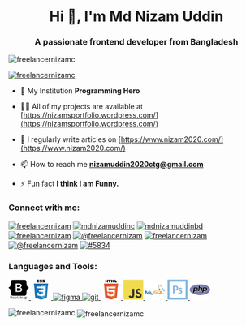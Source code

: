 <h1 align="center">Hi 👋, I'm Md Nizam Uddin</h1>
<h3 align="center">A passionate frontend developer from Bangladesh</h3>

<p align="left"> <img src="https://komarev.com/ghpvc/?username=freelancernizamc&label=Profile%20views&color=0e75b6&style=flat" alt="freelancernizamc" /> </p>

<p align="left"> <a href="https://github.com/ryo-ma/github-profile-trophy"><img src="https://github-profile-trophy.vercel.app/?username=freelancernizamc" alt="freelancernizamc" /></a> </p>

- 🔭 My Institution **Programming Hero**

- 👨‍💻 All of my projects are available at [https://nizamsportfolio.wordpress.com/](https://nizamsportfolio.wordpress.com/)

- 📝 I regularly write articles on [https://www.nizam2020.com/](https://www.nizam2020.com/)

- 📫 How to reach me **nizamuddin2020ctg@gmail.com**

- ⚡ Fun fact **I think I am Funny.**

<h3 align="left">Connect with me:</h3>
<p align="left">
<a href="https://codepen.io/freelancernizam" target="blank"><img align="center" src="https://raw.githubusercontent.com/rahuldkjain/github-profile-readme-generator/master/src/images/icons/Social/codepen.svg" alt="freelancernizam" height="30" width="40" /></a>
<a href="https://twitter.com/mdnizamuddinc" target="blank"><img align="center" src="https://raw.githubusercontent.com/rahuldkjain/github-profile-readme-generator/master/src/images/icons/Social/twitter.svg" alt="mdnizamuddinc" height="30" width="40" /></a>
<a href="https://linkedin.com/in/mdnizamuddinbd" target="blank"><img align="center" src="https://raw.githubusercontent.com/rahuldkjain/github-profile-readme-generator/master/src/images/icons/Social/linked-in-alt.svg" alt="mdnizamuddinbd" height="30" width="40" /></a>
<a href="https://fb.com/freelancernizam" target="blank"><img align="center" src="https://raw.githubusercontent.com/rahuldkjain/github-profile-readme-generator/master/src/images/icons/Social/facebook.svg" alt="freelancernizam" height="30" width="40" /></a>
<a href="https://instagram.com/@freelancernizam" target="blank"><img align="center" src="https://raw.githubusercontent.com/rahuldkjain/github-profile-readme-generator/master/src/images/icons/Social/instagram.svg" alt="@freelancernizam" height="30" width="40" /></a>
<a href="https://www.behance.net/freelancernizam" target="blank"><img align="center" src="https://raw.githubusercontent.com/rahuldkjain/github-profile-readme-generator/master/src/images/icons/Social/behance.svg" alt="freelancernizam" height="30" width="40" /></a>
<a href="https://medium.com/@freelancernizam" target="blank"><img align="center" src="https://raw.githubusercontent.com/rahuldkjain/github-profile-readme-generator/master/src/images/icons/Social/medium.svg" alt="@freelancernizam" height="30" width="40" /></a>
<a href="https://discord.gg/#5834" target="blank"><img align="center" src="https://raw.githubusercontent.com/rahuldkjain/github-profile-readme-generator/master/src/images/icons/Social/discord.svg" alt="#5834" height="30" width="40" /></a>
</p>

<h3 align="left">Languages and Tools:</h3>
<p align="left"> <a href="https://getbootstrap.com" target="_blank" rel="noreferrer"> <img src="https://raw.githubusercontent.com/devicons/devicon/master/icons/bootstrap/bootstrap-plain-wordmark.svg" alt="bootstrap" width="40" height="40"/> </a> <a href="https://www.w3schools.com/css/" target="_blank" rel="noreferrer"> <img src="https://raw.githubusercontent.com/devicons/devicon/master/icons/css3/css3-original-wordmark.svg" alt="css3" width="40" height="40"/> </a> <a href="https://www.figma.com/" target="_blank" rel="noreferrer"> <img src="https://www.vectorlogo.zone/logos/figma/figma-icon.svg" alt="figma" width="40" height="40"/> </a> <a href="https://git-scm.com/" target="_blank" rel="noreferrer"> <img src="https://www.vectorlogo.zone/logos/git-scm/git-scm-icon.svg" alt="git" width="40" height="40"/> </a> <a href="https://www.w3.org/html/" target="_blank" rel="noreferrer"> <img src="https://raw.githubusercontent.com/devicons/devicon/master/icons/html5/html5-original-wordmark.svg" alt="html5" width="40" height="40"/> </a> <a href="https://developer.mozilla.org/en-US/docs/Web/JavaScript" target="_blank" rel="noreferrer"> <img src="https://raw.githubusercontent.com/devicons/devicon/master/icons/javascript/javascript-original.svg" alt="javascript" width="40" height="40"/> </a> <a href="https://www.mysql.com/" target="_blank" rel="noreferrer"> <img src="https://raw.githubusercontent.com/devicons/devicon/master/icons/mysql/mysql-original-wordmark.svg" alt="mysql" width="40" height="40"/> </a> <a href="https://www.photoshop.com/en" target="_blank" rel="noreferrer"> <img src="https://raw.githubusercontent.com/devicons/devicon/master/icons/photoshop/photoshop-line.svg" alt="photoshop" width="40" height="40"/> </a> <a href="https://www.php.net" target="_blank" rel="noreferrer"> <img src="https://raw.githubusercontent.com/devicons/devicon/master/icons/php/php-original.svg" alt="php" width="40" height="40"/> </a> </p>

<p><img align="left" src="https://github-readme-stats.vercel.app/api/top-langs?username=freelancernizamc&show_icons=true&locale=en&layout=compact" alt="freelancernizamc" /></p>

<p>&nbsp;<img align="center" src="https://github-readme-stats.vercel.app/api?username=freelancernizamc&show_icons=true&locale=en" alt="freelancernizamc" /></p>
